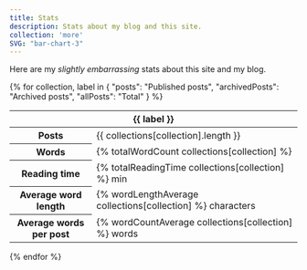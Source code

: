 ```yaml
---
title: Stats
description: Stats about my blog and this site.
collection: 'more'
SVG: "bar-chart-3"
---
```


Here are my *slightly embarrassing* stats about this site and my blog.

{% for collection, label in {
    "posts": "Published posts",
    "archivedPosts": "Archived posts",
    "allPosts": "Total"
} %}
<table class="text-center">
    <thead>
        <tr>
            <th colspan="2">{{ label }}</th>
        </tr>
    </thead>
    <tbody>
        <tr>
            <th>Posts</th>
            <td>{{ collections[collection].length }}</td>
        </tr>
        <tr>
            <th>Words</th>
            <td>{% totalWordCount collections[collection] %}</td>
        </tr>
        <tr>
            <th>Reading time</th>
            <td>{% totalReadingTime collections[collection] %} min</td>
        </tr>
        <tr>
            <th>Average word length</th>
            <td>{% wordLengthAverage collections[collection] %} characters</td>
        </tr>
        <tr>
            <th>Average words per post</th>
            <td>{% wordCountAverage collections[collection] %} words</td>
        </tr>
    </table>
{% endfor %}
